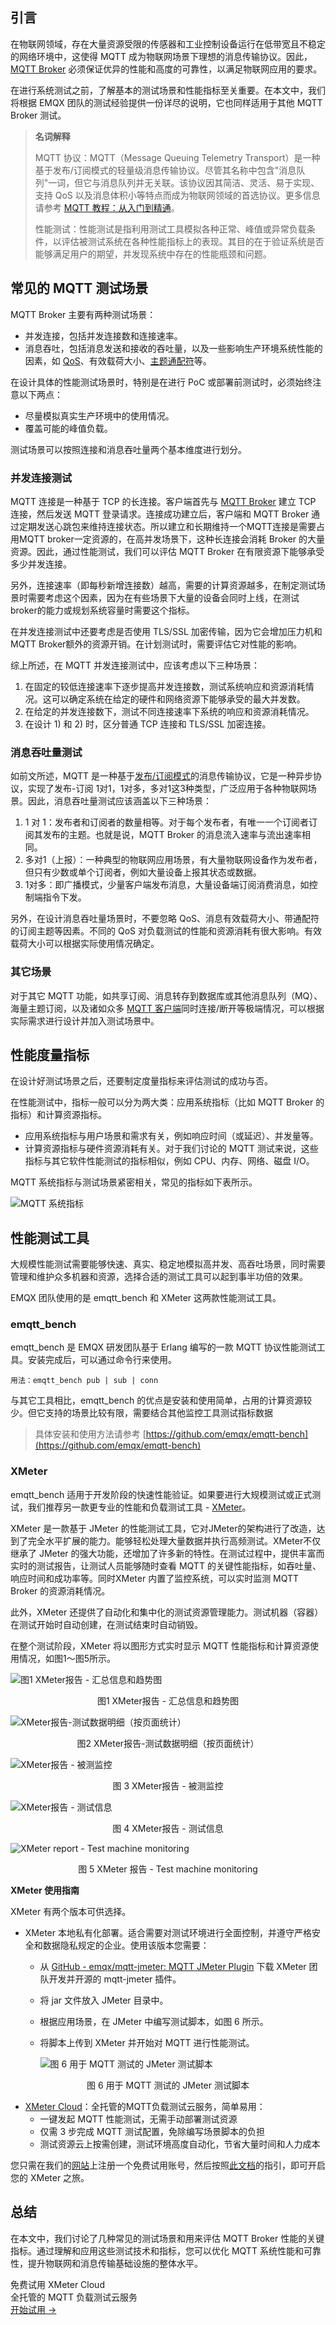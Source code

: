## 引言

在物联网领域，存在大量资源受限的传感器和工业控制设备运行在低带宽且不稳定的网络环境中，这使得 MQTT 成为物联网场景下理想的消息传输协议。因此，[MQTT Broker](https://www.emqx.io/zh) 必须保证优异的性能和高度的可靠性，以满足物联网应用的要求。

在进行系统测试之前，了解基本的测试场景和性能指标至关重要。在本文中，我们将根据 EMQX 团队的测试经验提供一份详尽的说明，它也同样适用于其他 MQTT Broker 测试。

> **名词解释**
>
> MQTT 协议：MQTT（Message Queuing Telemetry Transport）是一种基于发布/订阅模式的轻量级消息传输协议。尽管其名称中包含"消息队列"一词，但它与消息队列并无关联。该协议因其简洁、灵活、易于实现、支持 QoS 以及消息体积小等特点而成为物联网领域的首选协议。更多信息请参考 [MQTT 教程：从入门到精通](https://www.emqx.com/zh/mqtt-guide)。
>
> 性能测试：性能测试是指利用测试工具模拟各种正常、峰值或异常负载条件，以评估被测试系统在各种性能指标上的表现。其目的在于验证系统是否能够满足用户的期望，并发现系统中存在的性能瓶颈和问题。

## 常见的 MQTT 测试场景

MQTT Broker 主要有两种测试场景：

- 并发连接，包括并发连接数和连接速率。
- 消息吞吐，包括消息发送和接收的吞吐量，以及一些影响生产环境系统性能的因素，如 [QoS](https://www.emqx.com/zh/blog/introduction-to-mqtt-qos)、有效载荷大小、[主题通配符](https://www.emqx.com/zh/blog/advanced-features-of-mqtt-topics)等。

在设计具体的性能测试场景时，特别是在进行 PoC 或部署前测试时，必须始终注意以下两点：

- 尽量模拟真实生产环境中的使用情况。
- 覆盖可能的峰值负载。

测试场景可以按照连接和消息吞吐量两个基本维度进行划分。

### 并发连接测试

MQTT 连接是一种基于 TCP 的长连接。客户端首先与 [MQTT Broker](https://www.emqx.io/zh) 建立 TCP 连接，然后发送 MQTT 登录请求。连接成功建立后，客户端和 MQTT Broker 通过定期发送心跳包来维持连接状态。所以建立和长期维持一个MQTT连接是需要占用MQTT broker一定资源的，在高并发场景下，这种长连接会消耗 Broker 的大量资源。因此，通过性能测试，我们可以评估 MQTT Broker 在有限资源下能够承受多少并发连接。

另外，连接速率（即每秒新增连接数）越高，需要的计算资源越多，在制定测试场景时需要考虑这个因素，因为在有些场景下大量的设备会同时上线，在测试broker的能力或规划系统容量时需要这个指标。

在并发连接测试中还要考虑是否使用 TLS/SSL 加密传输，因为它会增加压力机和MQTT Broker额外的资源开销。在计划测试时，需要评估它对性能的影响。

综上所述，在 MQTT 并发连接测试中，应该考虑以下三种场景：

1. 在固定的较低连接速率下逐步提高并发连接数，测试系统响应和资源消耗情况。这可以确定系统在给定的硬件和网络资源下能够承受的最大并发数。
2. 在给定的并发连接数下，测试不同连接速率下系统的响应和资源消耗情况。
3. 在设计 1) 和 2) 时，区分普通 TCP 连接和 TLS/SSL 加密连接。

### 消息吞吐量测试

如前文所述，MQTT 是一种基于[发布/订阅模式](https://www.emqx.com/zh/blog/mqtt-5-introduction-to-publish-subscribe-model)的消息传输协议，它是一种异步协议，实现了发布-订阅 1对1，1对多，多对1这3种类型，广泛应用于各种物联网场景。因此，消息吞吐量测试应该涵盖以下三种场景：

1. 1 对 1：发布者和订阅者的数量相等。对于每个发布者，有唯一一个订阅者订阅其发布的主题。也就是说，MQTT Broker 的消息流入速率与流出速率相同。
2. 多对1（上报）：一种典型的物联网应用场景，有大量物联网设备作为发布者，但只有少数或单个订阅者，例如大量设备上报其状态或数据。
3. 1对多：即广播模式，少量客户端发布消息，大量设备端订阅消费消息，如控制端指令下发。

另外，在设计消息吞吐量场景时，不要忽略 QoS、消息有效载荷大小、带通配符的订阅主题等因素。不同的 QoS 对负载测试的性能和资源消耗有很大影响。有效载荷大小可以根据实际使用情况确定。

### 其它场景

对于其它 MQTT 功能，如共享订阅、消息转存到数据库或其他消息队列（MQ）、海量主题订阅，以及诸如众多 [MQTT 客户端](https://www.emqx.com/zh/blog/mqtt-client-tools)同时连接/断开等极端情况，可以根据实际需求进行设计并加入测试场景中。

## 性能度量指标

在设计好测试场景之后，还要制定度量指标来评估测试的成功与否。

在性能测试中，指标一般可以分为两大类：应用系统指标（比如 MQTT Broker 的指标）和计算资源指标。

- 应用系统指标与用户场景和需求有关，例如响应时间（或延迟）、并发量等。
- 计算资源指标与硬件资源消耗有关。对于我们讨论的 MQTT 测试来说，这些指标与其它软件性能测试的指标相似，例如 CPU、内存、网络、磁盘 I/O。

MQTT 系统指标与测试场景紧密相关，常见的指标如下表所示。

![MQTT 系统指标](https://assets.emqx.com/images/75d57d0f6b8ed1ebc0fc12f69bc85f9a.png)

## 性能测试工具

大规模性能测试需要能够快速、真实、稳定地模拟高并发、高吞吐场景，同时需要管理和维护众多机器和资源，选择合适的测试工具可以起到事半功倍的效果。

EMQX 团队使用的是 emqtt_bench 和 XMeter 这两款性能测试工具。

### emqtt_bench

emqtt_bench 是 EMQX 研发团队基于 Erlang 编写的一款 MQTT 协议性能测试工具。安装完成后，可以通过命令行来使用。

```
用法：emqtt_bench pub | sub | conn
```

与其它工具相比，emqtt_bench 的优点是安装和使用简单，占用的计算资源较少。但它支持的场景比较有限，需要结合其他监控工具测试指标数据

> 具体安装和使用方法请参考 [https://github.com/emqx/emqtt-bench](https://github.com/emqx/emqtt-bench) 

### XMeter

emqtt_bench 适用于开发阶段的快速性能验证。如果要进行大规模测试或正式测试，我们推荐另一款更专业的性能和负载测试工具 - [XMeter](https://www.emqx.com/zh/products/xmeter)。

XMeter 是一款基于 JMeter 的性能测试工具，它对JMeter的架构进行了改造，达到了完全水平扩展的能力。能够轻松处理大量数据并执行高频测试。XMeter不仅继承了 JMeter 的强大功能，还增加了许多新的特性。在测试过程中，提供丰富而实时的测试报告，让测试人员能够随时查看 MQTT 的关键性能指标，如吞吐量、响应时间和成功率等。同时XMeter 内置了监控系统，可以实时监测 MQTT Broker 的资源消耗情况。

此外，XMeter 还提供了自动化和集中化的测试资源管理能力。测试机器（容器）在测试开始时自动创建，在测试结束时自动销毁。

在整个测试阶段，XMeter 将以图形方式实时显示 MQTT 性能指标和计算资源使用情况，如图1～图5所示。

![图1 XMeter报告 - 汇总信息和趋势图](https://assets.emqx.com/images/2f73099734b1d09a90799def40235ee4.png)

<center>图1 XMeter报告 - 汇总信息和趋势图</center>

![XMeter报告-测试数据明细（按页面统计）](https://assets.emqx.com/images/74a149f2e19bbb3706ea220c85245592.png)

<center>图2 XMeter报告-测试数据明细（按页面统计）</center>

![XMeter报告 - 被测监控](https://assets.emqx.com/images/80559bc15d2c725246114df0210c407f.png)

<center>图 3 XMeter报告 - 被测监控</center>

![XMeter报告 - 测试信息](https://assets.emqx.com/images/5a49f0248e2d268226c1ff385e96f755.png)

<center>图 4 XMeter报告 - 测试信息</center>

![XMeter report - Test machine monitoring](https://assets.emqx.com/images/2dd7129ed48bda92ae05c37dde3283d2.png)

<center>图 5 XMeter 报告 - Test machine monitoring</center>

 

**XMeter 使用指南**

XMeter 有两个版本可供选择。

- XMeter 本地私有化部署。适合需要对测试环境进行全面控制，并遵守严格安全和数据隐私规定的企业。使用该版本您需要：

  - 从 [GitHub - emqx/mqtt-jmeter: MQTT JMeter Plugin](https://github.com/emqx/mqtt-jmeter) 下载 XMeter 团队开发并开源的 mqtt-jmeter 插件。

  - 将 jar 文件放入 JMeter 目录中。

  - 根据应用场景，在 JMeter 中编写测试脚本，如图 6 所示。

  - 将脚本上传到 XMeter 并开始对 MQTT 进行性能测试。

    ![图 6 用于 MQTT 测试的 JMeter 测试脚本](https://assets.emqx.com/images/7563e56063d748846bbb7adf580802e0.png)

<center>图 6 用于 MQTT 测试的 JMeter 测试脚本</center>

- [XMeter Cloud](https://xmeter-cloud.emqx.com/)：全托管的MQTT负载测试云服务，简单易用：
  - 一键发起 MQTT 性能测试，无需手动部署测试资源
  - 仅需 3 步完成 MQTT 测试配置，免除编写场景脚本的负担
  - 测试资源云上按需创建，测试环境高度自动化，节省大量时间和人力成本

您只需在我们的[网站](https://xmeter-cloud.emqx.com/)上注册一个免费试用账号，然后按照[此文档](https://docs.emqx.com/en/xmeter-cloud/latest/)的指引，即可开启您的 XMeter 之旅。

## 总结

在本文中，我们讨论了几种常见的测试场景和用来评估 MQTT Broker 性能的关键指标。通过理解和应用这些测试技术和指标，您可以优化 MQTT 系统性能和可靠性，提升物联网和消息传输基础设施的整体水平。



<section class="promotion">
    <div>
        免费试用 XMeter Cloud
        <div class="is-size-14 is-text-normal has-text-weight-normal">全托管的 MQTT 负载测试云服务</div>
    </div>
    <a href="https://accounts-zh.emqx.com/signup?continue=https%3A%2F%2Fxmeter-cloud.emqx.com%2FcommercialPage.html%23%2Fproducts" class="button is-gradient px-5">开始试用 →</a>
</section>
